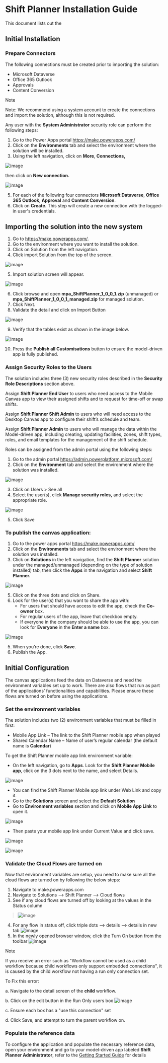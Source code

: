 # Shift Planner Installation Guide
This document lists out the 

## Initial Installation

### Prepare Connectors
The following connections must be created prior to importing the solution:
- Microsoft Dataverse
- Office 365 Outlook
- Approvals
- Content Conversion
> [!NOTE]
> Note: We recommend using a system account to create the connections and import the solution, although this is not required.

Any user with the **System Administrator** security role can perform the following steps:
1. Go to the Power Apps portal https://make.powerapps.com/
2. Click on the **Environments** tab and select the environment where the solution will be installed.
3. Using the left navigation, click on **More**, **Connections,**

![image](https://github.com/user-attachments/assets/7c53c8b6-5066-4865-820d-03d91b49db7c)

then click on **New connection.**

![image](https://github.com/user-attachments/assets/2391023b-4323-481f-a785-4cb1b5355d15)

5. For each of the following four connectors **Microsoft Dataverse**, **Office 365 Outlook**, **Approval** and **Content Conversion**.
6. Click on **Create.** This step will create a new connection with the logged-in user's credentials.

## Importing the solution into the new system
1. Go to https://make.powerapps.com/.
2. Go to the environment where you want to install the solution.
3. Click on Solution from the left navigation.
4. Click import Solution from the top of the screen.

![image](https://github.com/user-attachments/assets/4a89d51b-55c1-4d7a-befc-ab29c9c62611)


5. Import solution screen will appear.

![image](https://github.com/user-attachments/assets/67c1893f-a2f1-4dca-875e-22c9e4840e64)


6. Click browse and open **mpa_ShiftPlanner_1_0_0_1.zip** (unmanaged) or
**mpa_ShiftPlanner_1_0_0_1_managed.zip** for managed solution.
7. Click Next.
8. Validate the detail and click on Import Button

![image](https://github.com/user-attachments/assets/a98c2f0a-0bd0-4372-8102-a4a6e7143df6)

9. Verify that the tables exist as shown in the image below.

![image](https://github.com/user-attachments/assets/6c808ec0-f717-4066-9545-a07443ec1faf)

10. Press the **Publish all Customisations** button to ensure the model-driven app is fully published.

### Assign Security Roles to the Users
The solution includes three (3) new security roles described in the **Security Role Descriptions** section above.

Assign **Shift Planner End User** to users who need access to the Mobile Canvas app to view their assigned shifts
and to request for time-off or swap shifts.

Assign **Shift Planner Shift Admin** to users who will need access to the Desktop Canvas app to configure their
shift’s schedule and team.

Assign **Shift Planner Admin** to users who will manage the data within the Model-driven app, including creating,
updating facilities, zones, shift types, roles, and email templates for the management of the shift schedule.

Roles can be assigned from the admin portal using the following steps:
1. Go to the admin portal https://admin.powerplatform.microsoft.com/
2. Click on the **Environment** tab and select the environment where the solution was installed.

![image](https://github.com/user-attachments/assets/fb9c7db3-d5bc-46c5-af9d-6e4c7db2fd09)

3. Click on Users > See all
4. Select the user(s), click **Manage security roles,** and select the appropriate role.

![image](https://github.com/user-attachments/assets/75b46aa8-c24f-4451-ad91-21069b39eb81)

5. Click Save

### To publish the canvas application:
1. Go to the power apps portal https://make.powerapps.com/
2. Click on the **Environments** tab and select the environment where the solution was installed.
3. Click on **Solutions** in the left navigation, find the **Shift Planner** solution under the managed/unmanaged (depending on the type of solution installed) tab, then click the **Apps** in the navigation and select **Shift
Planner.**

![image](https://github.com/user-attachments/assets/e71a0caa-17fa-499d-a978-98d32ec52fd0)

5. Click on the three dots and click on Share.
6. Look for the user(s) that you want to share the app with:
	- For users that should have access to edit the app, check the **Co-owner** box.
	- For regular users of the app, leave that checkbox empty.
	- If everyone in the company should be able to use the app, you can look for **Everyone** in the **Enter a name** box.

![image](https://github.com/user-attachments/assets/47e9845b-25a3-4e7c-883a-3d9acb628bec)

5. When you’re done, click **Save**.
6. Publish the App.

## Initial Configuration
The canvas applications feed the data on Dataverse and need the environment variables set up to work. There are also flows that run as part of the applications’ functionalities and capabilities. Please ensure these flows are turned on before using the applications.

### Set the environment variables
The solution includes two (2) environment variables that must be filled in first:
- Mobile App Link – The link to the Shift Planner mobile app when played
- Shared Calendar Name – Name of user’s regular calendar (the default name is **Calendar**)

To get the Shift Planner mobile app link environment variable:
-  On the left navigation, go to **Apps**. Look for the **Shift Planner Mobile app**, click on the 3 dots next to the name, and select Details.

![image](https://github.com/user-attachments/assets/ef4d0ed4-4121-4f2e-b35b-a1eeac875ad8)
 
- You can find the Shift Planner Mobile app link under Web Link and copy it.
- Go to the **Solutions** screen and select the **Default Solution**
- Go to **Environment variables** section and click on **Mobile App Link** to open it.

![image](https://github.com/user-attachments/assets/5c08eefd-fc6d-4bfb-b2ee-3f6eef80f66d)
 
- Then paste your mobile app link under Current Value and click save.

![image](https://github.com/user-attachments/assets/4f345ac8-c416-4fc7-8feb-51081ecddf35)

![image](https://github.com/user-attachments/assets/db8176c2-d99c-45bd-87d8-d25f9b20c451)

### Validate the Cloud Flows are turned on
Now that environment variables are setup, you need to make sure all the cloud flows are turned on by following the below steps:

1. Navigate to make.powerapps.com
2. Navigate to Solutions --> Shift Planner --> Cloud flows
3. See if any cloud flows are turned off by looking at the values in the Status column
> ![image](https://github.com/user-attachments/assets/a8d30ef7-3c8a-4e94-bde0-58fcca41be64)
4. For any flow in status off, click triple dots --> details --> details in new tab
![image](https://github.com/user-attachments/assets/2cff89de-8df2-46ab-813c-e06539f29bd3)
5. In the newly opened browser window, click the Turn On button from the toolbar
![image](https://github.com/user-attachments/assets/b959720f-bfb4-4acc-b728-93d11f631f6a)

> [!NOTE]
> If you receive an error such as "Workflow cannot be used as a child workflow because child workflows only support embedded connections", it is caused by the child workflow not having a run only connection set.
>
> To Fix this error:
> 
> a. Navigate to the detail screen of the **child** workflow.
> 
> b. Click on the edit button in the Run Only users box
> ![image](https://github.com/user-attachments/assets/78e61761-1053-44f0-b852-706f275df113)
> 
> c. Ensure each box has a "use this connection" set
> 
> d. Click Save, and attempt to turn the parent workflow on. 


### Populate the reference data
To configure the application and populate the necessary reference data, open your environment and go to your model-driven app labeled **Shift Planner Administrator**, refer to the [Getting Started Guide](getting-started.md) for details

